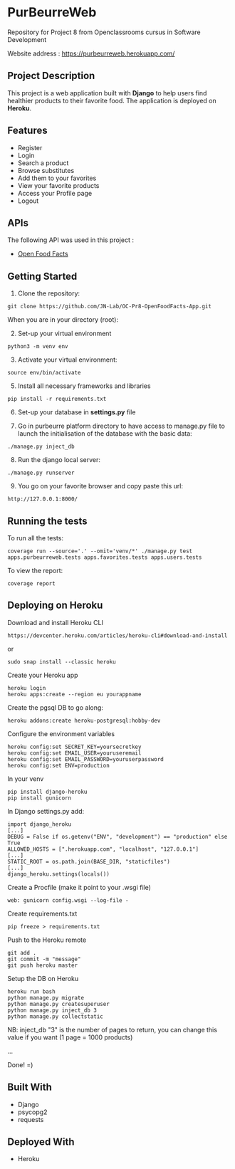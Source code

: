# PurBeurreWeb
Repository for Project 8 from Openclassrooms cursus in Software Development

Website address : https://purbeurreweb.herokuapp.com/

## Project Description
This project is a web application built with **Django** to help users find healthier products to their favorite food.
The application is deployed on **Heroku**.

## Features
* Register
* Login
* Search a product
* Browse substitutes
* Add them to your favorites
* View your favorite products
* Access your Profile page
* Logout

## APIs
The following API was used in this project :
* [Open Food Facts](https://developers.google.com/maps/get-started/)

## Getting Started

1. Clone the repository:
```
git clone https://github.com/JN-Lab/OC-Pr8-OpenFoodFacts-App.git
```

When you are in your directory (root):

2. Set-up your virtual environment
```
python3 -m venv env
```

3. Activate your virtual environment:
```
source env/bin/activate
```

5. Install all necessary frameworks and libraries
```
pip install -r requirements.txt
```

6. Set-up your database in **settings.py** file

7. Go in purbeurre platform directory to have access to manage.py file to launch the initialisation of the database with the basic data:
```
./manage.py inject_db
```

8. Run the django local server:
```
./manage.py runserver
```

9. You go on your favorite browser and copy paste this url:
```
http://127.0.0.1:8000/
```

## Running the tests
To run all the tests:
```
coverage run --source='.' --omit='venv/*' ./manage.py test apps.purbeurreweb.tests apps.favorites.tests apps.users.tests
```
To view the report:
```
coverage report
```

## Deploying on Heroku
Download and install Heroku CLI
```
https://devcenter.heroku.com/articles/heroku-cli#download-and-install
```
or
```
sudo snap install --classic heroku
```

Create your Heroku app
```
heroku login
heroku apps:create --region eu yourappname
```
Create the pgsql DB to go along:
```
heroku addons:create heroku-postgresql:hobby-dev
```

Configure the environment variables
```
heroku config:set SECRET_KEY=yoursecretkey
heroku config:set EMAIL_USER=youruseremail
heroku config:set EMAIL_PASSWORD=youruserpassword
heroku config:set ENV=production
```

In your venv
```
pip install django-heroku
pip install gunicorn
```

In Django settings.py add:
```
import django_heroku
[...]
DEBUG = False if os.getenv("ENV", "development") == "production" else True
ALLOWED_HOSTS = [".herokuapp.com", "localhost", "127.0.0.1"]
[...]
STATIC_ROOT = os.path.join(BASE_DIR, "staticfiles")
[...]
django_heroku.settings(locals())
```

Create a Procfile (make it point to your .wsgi file)
```
web: gunicorn config.wsgi --log-file -
```

Create requirements.txt
```
pip freeze > requirements.txt
```

Push to the Heroku remote
```
git add .
git commit -m "message"
git push heroku master
```

Setup the DB on Heroku
```
heroku run bash
python manage.py migrate
python manage.py createsuperuser
python manage.py inject_db 3
python manage.py collectstatic
```
NB: inject_db "3" is the number of pages to return, you can change this value if you want (1 page = 1000 products)

...

Done! =)

## Built With
* Django
* psycopg2
* requests

## Deployed With
* Heroku
